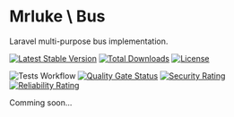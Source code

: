 # Mrluke \ Bus
Laravel multi-purpose bus implementation.

[![Latest Stable Version](https://poser.pugx.org/mr-luke/bus/v)](//packagist.org/packages/mr-luke/bus)
[![Total Downloads](https://poser.pugx.org/mr-luke/bus/downloads)](//packagist.org/packages/mr-luke/bus)
[![License](https://poser.pugx.org/mr-luke/bus/license)](//packagist.org/packages/mr-luke/bus)

![Tests Workflow](https://github.com/mr-luke/bus/actions/workflows/run-testsuit.yaml/badge.svg)
[![Quality Gate Status](https://sonarcloud.io/api/project_badges/measure?project=mr-luke_bus&metric=alert_status)](https://sonarcloud.io/summary/new_code?id=mr-luke_bus)
[![Security Rating](https://sonarcloud.io/api/project_badges/measure?project=mr-luke_bus&metric=security_rating)](https://sonarcloud.io/summary/new_code?id=mr-luke_bus)
[![Reliability Rating](https://sonarcloud.io/api/project_badges/measure?project=mr-luke_bus&metric=reliability_rating)](https://sonarcloud.io/summary/new_code?id=mr-luke_bus)

Comming soon...
